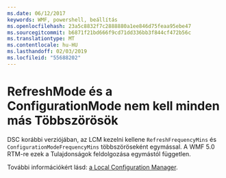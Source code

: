 ```yaml
---
ms.date: 06/12/2017
keywords: WMF, powershell, beállítás
ms.openlocfilehash: 23a5c8832f7c2888880a1ee846d75feaa95ebe47
ms.sourcegitcommit: b6871f21bd666f9cd71dd336bb3f844cf472b56c
ms.translationtype: MT
ms.contentlocale: hu-HU
ms.lasthandoff: 02/03/2019
ms.locfileid: "55688202"
---
```

# <a name="frequencies-for-refreshmode-and-configurationmode-dont-need-to-be-multiples-of-each-other"></a>RefreshMode és a ConfigurationMode nem kell minden más Többszörösök

DSC korábbi verziójában, az LCM kezelni kellene `RefreshFrequencyMins` és `ConfigurationModeFrequencyMins` többszöröseként egymással. A WMF 5.0 RTM-re ezek a Tulajdonságok feldolgozása egymástól független.

További információkért lásd: [a Local Configuration Manager](https://msdn.microsoft.com/powershell/dsc/metaconfig).
